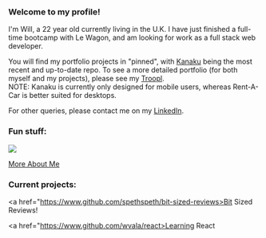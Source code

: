 ### Welcome to my profile!

I'm Will, a 22 year old currently living in the U.K. I have just finished a full-time bootcamp with Le Wagon, and am looking for work as a full stack web developer.

You will find my portfolio projects in "pinned", with <a href="http://www.kanaku.me">Kanaku</a> being the most recent and up-to-date repo. To see a more detailed portfolio (for both myself and my projects), please see my <a href="https://www.troopl.com/wva">Troopl</a>.
<br>
NOTE: Kanaku is currently only designed for mobile users, whereas Rent-A-Car is better suited for desktops.

For other queries, please contact me on my <a href="https://www.linkedin.com/in/wva/">LinkedIn</a>.

### Fun stuff:

<a href="https://www.codewars.com/users/wva" target="_blank"><img src="https://www.codewars.com/users/wva/badges/large"></a>

<a href="https://wvala.github.io/profile/">More About Me</a>

### Current projects:

<a href="https://www.github.com/spethspeth/bit-sized-reviews>Bit Sized Reviews!</a>

<a href="https://www.github.com/wvala/react>Learning React</a>
